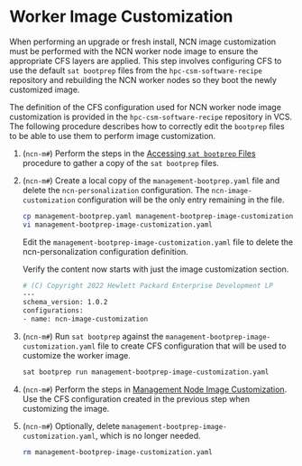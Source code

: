 # Worker Image Customization

When performing an upgrade or fresh install, NCN image customization must be performed with the NCN worker node image to ensure the appropriate CFS layers are applied.
This step involves configuring CFS to use the default `sat bootprep` files from the `hpc-csm-software-recipe` repository and rebuilding the NCN worker nodes so they boot the newly customized image.

The definition of the CFS configuration used for NCN worker node image customization is provided in the `hpc-csm-software-recipe` repository in VCS.
The following procedure describes how to correctly edit the `bootprep` files to be able to use them to perform image customization.

1. (`ncn-m#`) Perform the steps in the [Accessing `sat bootprep` Files](Accessing_Sat_Bootprep_Files.md) procedure to gather a copy of the `sat bootprep` files.

1. (`ncn-m#`) Create a local copy of the `management-bootprep.yaml` file and delete the `ncn-personalization` configuration. The `ncn-image-customization` configuration will be the only entry remaining in the file.

    ```bash
    cp management-bootprep.yaml management-bootprep-image-customization.yaml
    vi management-bootprep-image-customization.yaml
    ```

    Edit the `management-bootprep-image-customization.yaml` file to delete the ncn-personalization configuration definition.

    Verify the content now starts with just the image customization section.

    ```bash
    # (C) Copyright 2022 Hewlett Packard Enterprise Development LP
    ---
    schema_version: 1.0.2
    configurations:
    - name: ncn-image-customization
    ```

1. (`ncn-m#`) Run `sat bootprep` against the `management-bootprep-image-customization.yaml` file to create CFS configuration that will be used to customize the worker image.

    ```bash
    sat bootprep run management-bootprep-image-customization.yaml
    ```

1. (`ncn-m#`) Perform the steps in [Management Node Image Customization](Management_Node_Image_Customization.md). Use the CFS configuration created in the previous step when
    customizing the image.

1. (`ncn-m#`) Optionally, delete `management-bootprep-image-customization.yaml`, which is no longer needed.

    ```bash
    rm management-bootprep-image-customization.yaml
    ```
